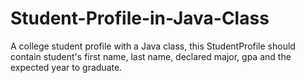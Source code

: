 # Student-Profile-in-Java-Class
A college student profile with a Java class, this StudentProfile should contain student's first name, last name, declared major, gpa and the expected year to graduate.
